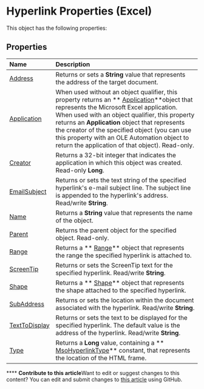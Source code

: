 
# Hyperlink Properties (Excel)
This object has the following properties:

## Properties



|**Name**|**Description**|
|:-----|:-----|
| [Address](d1f2bc15-cd85-dc0b-7134-61b5aa2a9a87.md)|Returns or sets a  **String** value that represents the address of the target document.|
| [Application](14b44cb6-712b-23a0-c215-ef624b83d38b.md)|When used without an object qualifier, this property returns an  ** [Application](19b73597-5cf9-4f56-8227-b5211f657f6f.md)**object that represents the Microsoft Excel application. When used with an object qualifier, this property returns an  **Application** object that represents the creator of the specified object (you can use this property with an OLE Automation object to return the application of that object). Read-only.|
| [Creator](f944b677-ac58-77ca-7546-2fbfc04233ae.md)|Returns a 32-bit integer that indicates the application in which this object was created. Read-only  **Long**.|
| [EmailSubject](3fe6d6a1-8184-8ef5-eb6e-b96ce9732dbd.md)|Returns or sets the text string of the specified hyperlink's e-mail subject line. The subject line is appended to the hyperlink's address. Read/write  **String**.|
| [Name](2b414d28-807f-bdf5-f2e3-b3034717006f.md)|Returns a  **String** value that represents the name of the object.|
| [Parent](afe70012-67d4-872f-23e8-230148695f1a.md)|Returns the parent object for the specified object. Read-only.|
| [Range](0fdc49ba-fd3f-1125-fe3c-481828b7319e.md)|Returns a  ** [Range](b8207778-0dcc-4570-1234-f130532cc8cd.md)** object that represents the range the specified hyperlink is attached to.|
| [ScreenTip](472aeaca-90f4-3b27-6927-a51d708e61c2.md)|Returns or sets the ScreenTip text for the specified hyperlink. Read/write  **String**.|
| [Shape](c6d0978f-1a6f-cd37-9401-af6d57228ce5.md)|Returns a  ** [Shape](8f01fcd1-b7d9-5216-2de5-40fb6648a403.md)** object that represents the shape attached to the specified hyperlink.|
| [SubAddress](e83633c1-66b7-02f1-0e05-0397dc4f41ae.md)|Returns or sets the location within the document associated with the hyperlink. Read/write  **String**.|
| [TextToDisplay](b7b8e4ef-2a37-1733-f9a0-2bd6e7367f8d.md)|Returns or sets the text to be displayed for the specified hyperlink. The default value is the address of the hyperlink. Read/write  **String**.|
| [Type](e916a04a-2316-586a-6d62-e8312089f7ad.md)|Returns a  **Long** value, containing a ** [MsoHyperlinkType](4945ef63-e47e-2305-b4d2-afbc1c086f4d.md)** constant, that represents the location of the HTML frame.|

****   **Contribute to this article**Want to edit or suggest changes to this content? You can edit and submit changes to  [this article](https://github.com/jhershey00/VBA_Excel_Test/OpenXMLCon/articles/d15faf57-d92e-44b0-9a42-173321601d45.md) using GitHub.


